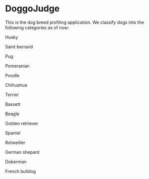 # DoggoJudge
This is the dog breed profiling application. We classify dogs into the following categories as of now:

Husky

Saint bernard

Pug

Pomeranian

Poodle

Chihuahua

Terrier

Bassett

Beagle

Golden retriever

Spaniel

Rotweiller

German shepard

Doberman

French bulldog

